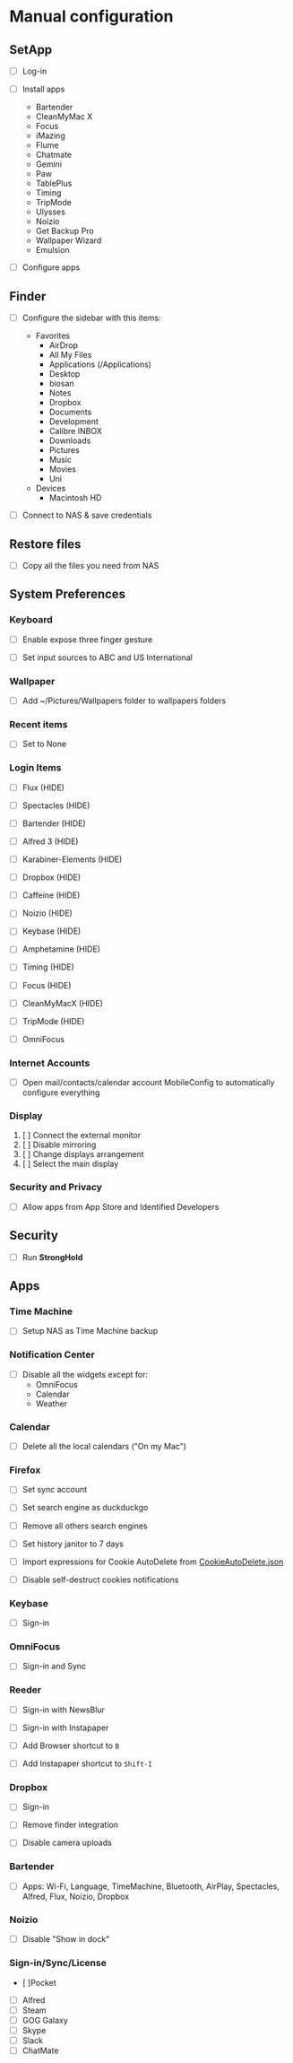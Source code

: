 # Manual configuration


## SetApp

- [ ] Log-in
- [ ] Install apps
    - Bartender
    - CleanMyMac X
    - Focus
    - iMazing
    - Flume
    - Chatmate
    - Gemini
    - Paw
    - TablePlus
    - Timing
    - TripMode
    - Ulysses
    - Noizio
    - Get Backup Pro
    - Wallpaper Wizard
    - Emulsion
- [ ] Configure apps


## Finder

- [ ] Configure the sidebar with this items:
    - Favorites
        - AirDrop
        - All My Files
        - Applications (/Applications)
        - Desktop
        - biosan
        - Notes
        - Dropbox
        - Documents
        - Development
        - Calibre INBOX
        - Downloads
        - Pictures
        - Music
        - Movies
        - Uni
    - Devices
        - Macintosh HD

- [ ] Connect to NAS & save credentials


## Restore files
- [ ] Copy all the files you need from NAS



## System Preferences


### Keyboard
- [ ] Enable expose three finger gesture
- [ ] Set input sources to ABC and US International


### Wallpaper
- [ ] Add ~/Pictures/Wallpapers folder to wallpapers folders


### Recent items
- [ ] Set to None

### Login Items
- [ ] Flux                  (HIDE)
- [ ] Spectacles            (HIDE)
- [ ] Bartender             (HIDE)
- [ ] Alfred 3              (HIDE)
- [ ] Karabiner-Elements    (HIDE)
- [ ] Dropbox               (HIDE)
- [ ] Caffeine              (HIDE)
- [ ] Noizio                (HIDE)
- [ ] Keybase               (HIDE)
- [ ] Amphetamine           (HIDE)
- [ ] Timing                (HIDE)
- [ ] Focus                 (HIDE)
- [ ] CleanMyMacX           (HIDE)
- [ ] TripMode              (HIDE)
- [ ] OmniFocus


### Internet Accounts
- [ ] Open mail/contacts/calendar account MobileConfig to automatically configure everything


### Display
1. [ ] Connect the external monitor
2. [ ] Disable mirroring
3. [ ] Change displays arrangement
4. [ ] Select the main display


### Security and Privacy
- [ ] Allow apps from App Store and Identified Developers



## Security

- [ ] Run **StrongHold**



## Apps


### Time Machine
- [ ] Setup NAS as Time Machine backup


### Notification Center
- [ ] Disable all the widgets except for:
    - OmniFocus
    - Calendar
    - Weather


### Calendar
- [ ] Delete all the local calendars ("On my Mac")


### Firefox
- [ ] Set sync account
- [ ] Set search engine as duckduckgo
- [ ] Remove all others search engines
- [ ] Set history janitor to 7 days
- [ ] Import expressions for Cookie AutoDelete from [CookieAutoDelete.json](./firefox/CookieAutoDelete.json)
- [ ] Disable self-destruct cookies notifications


### Keybase
- [ ] Sign-in


### OmniFocus
- [ ] Sign-in and Sync


### Reeder
- [ ] Sign-in with NewsBlur
- [ ] Sign-in with Instapaper
- [ ] Add Browser shortcut to `B`
- [ ] Add Instapaper shortcut to `Shift-I`


### Dropbox
- [ ] Sign-in
- [ ] Remove finder integration
- [ ] Disable camera uploads


### Bartender
- [ ] Apps: Wi-Fi, Language, TimeMachine, Bluetooth, AirPlay, Spectacles, Alfred, Flux, Noizio, Dropbox


### Noizio
- [ ] Disable "Show in dock"


### Sign-in/Sync/License
- [ ]Pocket
- [ ] Alfred
- [ ] Steam
- [ ] GOG Galaxy
- [ ] Skype
- [ ] Slack
- [ ] ChatMate
